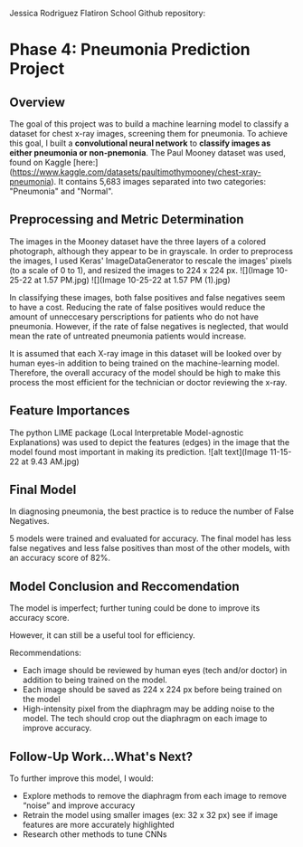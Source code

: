 Jessica Rodriguez
Flatiron School
Github repository: 

# Phase 4: Pneumonia Prediction Project

## Overview

The goal of this project was to build a machine learning model to classify a dataset for chest x-ray images, screening them for pneumonia.
To achieve this goal, I built a **convolutional neural network** to **classify images as either pneumonia or non-pnemonia**.
The Paul Mooney dataset was used, found on Kaggle [here:] (https://www.kaggle.com/datasets/paultimothymooney/chest-xray-pneumonia). It contains 5,683 images separated into two categories: "Pneumonia" and "Normal".

## Preprocessing and Metric Determination

The images in the Mooney dataset have the three layers of a colored photograph, although they appear to be in grayscale. In order to preprocess the images, I used Keras' ImageDataGenerator to rescale the images' pixels (to a scale of 0 to 1), and resized the images to 224 x 224 px.
![](Image 10-25-22 at 1.57 PM.jpg)
![](Image 10-25-22 at 1.57 PM (1).jpg)

In classifying these images, both false positives and false negatives seem to have a cost. Reducing the rate of false positives would reduce the amount of unneccesary perscriptions for patients who do not have pneumonia. However, if the rate of false negatives is neglected, that would mean the rate of untreated pneumonia patients would increase.

It is assumed that each X-ray image in this dataset will be looked over by human eyes-in addition to being trained on the machine-learning model. Therefore, the overall accuracy of the model should be high to make this process the most efficient for the technician or doctor reviewing the x-ray.

## Feature Importances

The python LIME package (Local Interpretable Model-agnostic Explanations) was used to depict the features (edges) in the image that the model found most important in making its prediction.
![alt text](Image 11-15-22 at 9.43 AM.jpg)

## Final Model
In diagnosing pneumonia, the best practice is to reduce the number of False Negatives.

5 models were trained and evaluated for accuracy. The final model has less false negatives and less false positives than most of the other models, with an accuracy score of 82%.


## Model Conclusion and Reccomendation
The model is imperfect; further tuning could be done to improve its accuracy score.

However,  it can still be a useful tool for efficiency.

Recommendations:

* Each image should be reviewed by human eyes (tech and/or doctor) in addition to being trained on the model.
* Each image should be saved as 224 x 224 px before being trained on the model
* High-intensity pixel from the diaphragm may be adding noise to the model. The tech should crop out the diaphragm on each image to improve accuracy.


## Follow-Up Work...What's Next?
To further improve this model, I would:

* Explore methods to remove the diaphragm from each image to remove “noise” and improve accuracy
* Retrain the model using smaller images (ex: 32 x 32 px) see if image features are more accurately highlighted
* Research other methods to tune CNNs
